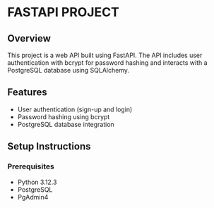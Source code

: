 # FASTAPI PROJECT

## Overview

This project is a web API built using FastAPI. The API includes user authentication with bcrypt for password hashing and interacts with a PostgreSQL database using SQLAlchemy.

## Features

- User authentication (sign-up and login)
- Password hashing using bcrypt
- PostgreSQL database integration

## Setup Instructions

### Prerequisites

- Python 3.12.3
- PostgreSQL
- PgAdmin4
